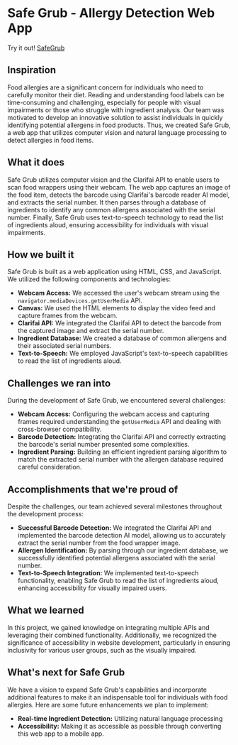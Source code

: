 # Safe Grub - Allergy Detection Web App
Try it out! [SafeGrub](www.google.com)
## Inspiration
Food allergies are a significant concern for individuals who need to carefully monitor their diet. Reading and understanding food labels can be time-consuming and challenging, especially for people with visual impairments or those who struggle with ingredient analysis. Our team was motivated to develop an innovative solution to assist individuals in quickly identifying potential allergens in food products. Thus, we created Safe Grub, a web app that utilizes computer vision and natural language processing to detect allergies in food items.

## What it does
Safe Grub utilizes computer vision and the Clarifai API to enable users to scan food wrappers using their webcam. The web app captures an image of the food item, detects the barcode using Clarifai's barcode reader AI model, and extracts the serial number. It then parses through a database of ingredients to identify any common allergens associated with the serial number. Finally, Safe Grub uses text-to-speech technology to read the list of ingredients aloud, ensuring accessibility for individuals with visual impairments.

## How we built it
Safe Grub is built as a web application using HTML, CSS, and JavaScript. We utilized the following components and technologies:
- **Webcam Access:** We accessed the user's webcam stream using the `navigator.mediaDevices.getUserMedia` API.
- **Canvas:** We used the HTML elements to display the video feed and capture frames from the webcam.
- **Clarifai API:** We integrated the Clarifai API to detect the barcode from the captured image and extract the serial number.
- **Ingredient Database:** We created a database of common allergens and their associated serial numbers.
- **Text-to-Speech:** We employed JavaScript's text-to-speech capabilities to read the list of ingredients aloud.

## Challenges we ran into
During the development of Safe Grub, we encountered several challenges:
- **Webcam Access:** Configuring the webcam access and capturing frames required understanding the `getUserMedia` API and dealing with cross-browser compatibility.
- **Barcode Detection:** Integrating the Clarifai API and correctly extracting the barcode's serial number presented some complexities.
- **Ingredient Parsing:** Building an efficient ingredient parsing algorithm to match the extracted serial number with the allergen database required careful consideration.

## Accomplishments that we're proud of
Despite the challenges, our team achieved several milestones throughout the development process:
- **Successful Barcode Detection:** We integrated the Clarifai API and implemented the barcode detection AI model, allowing us to accurately extract the serial number from the food wrapper image.
- **Allergen Identification:** By parsing through our ingredient database, we successfully identified potential allergens associated with the serial number.
- **Text-to-Speech Integration:** We implemented text-to-speech functionality, enabling Safe Grub to read the list of ingredients aloud, enhancing accessibility for visually impaired users.

## What we learned
In this project, we gained knowledge on integrating multiple APIs and leveraging their combined functionality. Additionally, we recognized the significance of accessibility in website development, particularly in ensuring inclusivity for various user groups, such as the visually impaired.

## What's next for Safe Grub
We have a vision to expand Safe Grub's capabilities and incorporate additional features to make it an indispensable tool for individuals with food allergies. Here are some future enhancements we plan to implement:
- **Real-time Ingredient Detection:** Utilizing natural language processing
- **Accessibility:** Making it as accessible as possible through converting this web app to a mobile app. 
